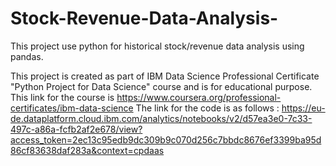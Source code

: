 # Stock-Revenue-Data-Analysis-
This project use python for historical stock/revenue data analysis using pandas.

This project is created as part of IBM Data Science Professional Certificate "Python Project for Data Science" course and is for educational purpose. This link for the course is https://www.coursera.org/professional-certificates/ibm-data-science
The link for the code is as follows : https://eu-de.dataplatform.cloud.ibm.com/analytics/notebooks/v2/d57ea3e0-7c33-497c-a86a-fcfb2af2e678/view?access_token=2ec13c95edb9dc309b9c070d256c7bbdc8676ef3399ba95d86cf83638daf283a&context=cpdaas
